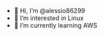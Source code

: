 - 👋 Hi, I’m @alessio86299
- 👀 I’m interested in Linux
- 🌱 I’m currently learning AWS
<!---
alessio86299/alessio86299 is a ✨ special ✨ repository because its `README.md` (this file) appears on your GitHub profile.
You can click the Preview link to take a look at your changes.
--->
